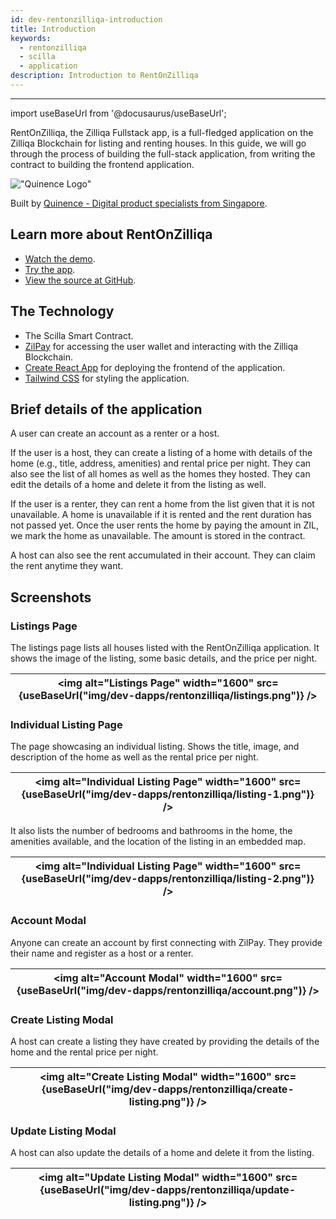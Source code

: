 ```yaml
---
id: dev-rentonzilliqa-introduction
title: Introduction
keywords:
  - rentonzilliqa
  - scilla
  - application
description: Introduction to RentOnZilliqa
---
```


---

import useBaseUrl from '@docusaurus/useBaseUrl';

RentOnZilliqa, the Zilliqa Fullstack app, is a full-fledged application on the Zilliqa Blockchain for listing and renting houses. In this guide, we will go through the process of building the full-stack application, from writing the contract to building the frontend application.

!["Quinence Logo"](/assets/https://quinence.com/favicon-196x196.png)

Built by [Quinence - Digital product specialists from Singapore](https://quinence.com).

## Learn more about RentOnZilliqa

- [Watch the demo](https://www.loom.com/share/7f9530f80de34ba6be8b9a954f331e47).
- [Try the app](https://rentonzilliqa-frontend.vercel.app).
- [View the source at GitHub](https://github.com/Quinence/zilliqa-fullstack-app).

## The Technology

- The Scilla Smart Contract.
- [ZilPay](https://zilpay.io) for accessing the user wallet and interacting with the Zilliqa Blockchain.
- [Create React App](https://github.com/facebook/create-react-app) for deploying the frontend of the application.
- [Tailwind CSS](https://tailwindcss.com) for styling the application.

## Brief details of the application

A user can create an account as a renter or a host.

If the user is a host, they can create a listing of a home with details of the home (e.g., title, address, amenities) and rental price per night. They can also see the list of all homes as well as the homes they hosted. They can edit the details of a home and delete it from the listing as well.

If the user is a renter, they can rent a home from the list given that it is not unavailable. A home is unavailable if it is rented and the rent duration has not passed yet. Once the user rents the home by paying the amount in ZIL, we mark the home as unavailable. The amount is stored in the contract.

A host can also see the rent accumulated in their account. They can claim the rent anytime they want.

## Screenshots

### Listings Page

The listings page lists all houses listed with the RentOnZilliqa application. It shows the image of the listing, some basic details, and the price per night.

| <img alt="Listings Page" width="1600" src={useBaseUrl("img/dev-dapps/rentonzilliqa/listings.png")} /> |
| ----------------------------------------------------------------------------------------------------- |

### Individual Listing Page

The page showcasing an individual listing. Shows the title, image, and description of the home as well as the rental price per night.

| <img alt="Individual Listing Page" width="1600" src={useBaseUrl("img/dev-dapps/rentonzilliqa/listing-1.png")} /> |
| ---------------------------------------------------------------------------------------------------------------- |

It also lists the number of bedrooms and bathrooms in the home, the amenities available, and the location of the listing in an embedded map.

| <img alt="Individual Listing Page" width="1600" src={useBaseUrl("img/dev-dapps/rentonzilliqa/listing-2.png")} /> |
| ---------------------------------------------------------------------------------------------------------------- |

### Account Modal

Anyone can create an account by first connecting with ZilPay. They provide their name and register as a host or a renter.

| <img alt="Account Modal" width="1600" src={useBaseUrl("img/dev-dapps/rentonzilliqa/account.png")} /> |
| ---------------------------------------------------------------------------------------------------- |

### Create Listing Modal

A host can create a listing they have created by providing the details of the home and the rental price per night.

| <img alt="Create Listing Modal" width="1600" src={useBaseUrl("img/dev-dapps/rentonzilliqa/create-listing.png")} /> |
| ------------------------------------------------------------------------------------------------------------------ |

### Update Listing Modal

A host can also update the details of a home and delete it from the listing.

| <img alt="Update Listing Modal" width="1600" src={useBaseUrl("img/dev-dapps/rentonzilliqa/update-listing.png")} /> |
| ------------------------------------------------------------------------------------------------------------------ |
